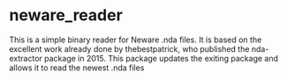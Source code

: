 # neware_reader
This is a simple binary reader for Neware .nda files. It is based on the excellent work already done by thebestpatrick, who published the nda-extractor package in 2015. This package updates the exiting package and allows it to read the newest .nda files
